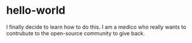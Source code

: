 # hello-world
I finally decide to learn how to do this.
I am a medico who really wants to contrubute to the open-source community to give back.
